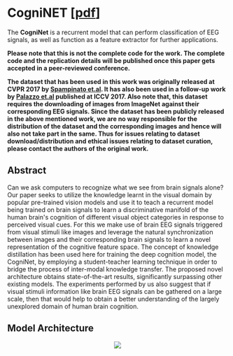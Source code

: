 # CogniNET [[pdf](https://arxiv.org/pdf/1811.00201.pdf)]
The **CogniNet** is a recurrent model that can perform classification of EEG signals, as well as function as a feature extractor for further applications. 

**Please note that this is not the complete code for the work. The complete code  and the replication details will be published once this paper gets accepted in a peer-reviewed conference.**  

**The dataset that has been used in this work was originally released at CVPR 2017 by [Spampinato et.al](https://arxiv.org/abs/1609.00344). It has also been used in a follow-up work by [Palazzo et.al](https://arxiv.org/abs/1609.00344) published at ICCV 2017. Also note that, this dataset requires the downloading of images from ImageNet against their corresponding EEG signals. Since the dataset has been publicly released in the above mentioned work, we are no way responsible for the distribution of the dataset and the corresponding images and hence will also not take part in the same. Thus for issues relating to dataset download/distribution and ethical issues relating to dataset curation, please contact the authors of the original work.**


## Abstract
Can we ask computers to recognize what we see from brain signals alone? Our paper seeks to utilize the knowledge learnt in the visual domain by popular pre-trained vision models and use it to teach a recurrent model being trained on brain signals to learn a discriminative manifold of the human brain's cognition of different visual object categories in response to perceived visual cues. For this we make use of brain EEG signals triggered from visual stimuli like images and leverage the natural synchronization between images and their corresponding brain signals to learn a novel representation of the cognitive feature space. The concept of knowledge distillation has been used here for training the deep cognition model, the CogniNet, by employing a student-teacher learning technique in order to bridge the process of inter-modal knowledge transfer. The proposed novel architecture obtains state-of-the-art results, significantly surpassing other existing models. The experiments performed by us also suggest that if visual stimuli information like brain EEG signals can be gathered on a large scale, then that would help to obtain a better understanding of the largely unexplored domain of human brain cognition.

## Model Architecture
<center><img src="https://github.com/codebuddha/CogniNET/blob/master/BrainNet.jpg" align="middle"></center>






